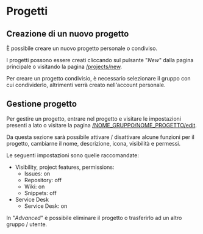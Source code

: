 # Progetti

## Creazione di un nuovo progetto

È possibile creare un nuovo progetto personale o condiviso.

I progetti possono essere creati cliccando sul pulsante "_New_" dalla pagina principale
o visitando la pagina [/projects/new](https://support.banana.ch/projects/new).

Per creare un progetto condivisio, è necessario selezionare il gruppo con cui condividerlo,
altrimenti verrà creato nell'account personale. 

## Gestione progetto

Per gestire un progetto, entrare nel progetto e visitare le impostazioni presenti a lato
o visitare la pagina [/NOME_GRUPPO/NOME_PROGETTO/edit](https://support.banana.ch/ticketing/en_support/edit).

Da questa sezione sarà possibile attivare / disattivare alcune funzioni per il progetto, cambiarne il nome,
descrizione, icona, visibilità e permessi.

Le seguenti impostazioni sono quelle raccomandate:

- Visibility, project features, permissions: 
    - Issues: on
    - Repository: off
    - Wiki: on
    - Snippets: off
- Service Desk
    - Service Desk: on

In "_Advanced_" è possibile eliminare il progetto o trasferirlo ad un altro gruppo / utente.

